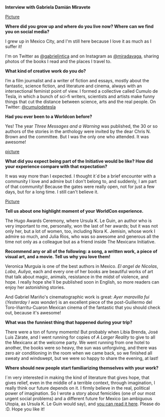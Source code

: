 **Interview with Gabriela Damián Miravete**

[Picture](Mexicanx061)

**Where did you grow up and where do you live now? Where can we find you on social media?**

I grew up in Mexico City, and I'm still here because I love it as much as I suffer it!

I'm on Twitter as [@gabrielintica](https://www.twitter.com/gabrielintica) and on Instagram as [@miradavaga](http://www.instagram.com/miradavaga), sharing photos of the books I read and the places I travel to.

**What kind of creative work do you do?**

I’m a film journalist and a writer of fiction and essays, mostly about the fantastic, science fiction, and literature and cinema, always with an intersectional feminist point of view. I formed a collective called Cumulo de Tesla, in which a bunch of sci-fi writers, scientists and artists make funny things that cut the distance between science, arts and the real people. On Twitter: [@cumulodetesla](https://www.twitter.com/cumulodetesla)

**Had you ever been to a Worldcon before?**

Yes! The year _Three Messages and a Warning_ was published, the 30 or so authors of the stories in the anthology were invited by the dear Chris N. Brown and the committee. But I was the only one who attended. It was awesome!

[picture](Mexicanx091)

**What did you expect being part of the Initiative would be like? How did your experience compare with that expectation?**

It was way more than I expected. I thought it´d be a brief encounter with a community I love and admire but I don't belong to, and suddenly, I am part of that community! Because the gates were really open, not for just a few days, but for a long time. I still can't believe it.

[Picture](Mexicanx060)

**Tell us about one highlight moment of your WorldCon experience.**

The Hugo Awards Ceremony, where Ursula K. Le Guin, an author who is very important to me, personally, won the last of her awards; but it was not only her, but a lot of women, too, including Nora K. Jemisin, whose work I admire so much, and Julia Rios, who was so awesome and generous all the time not only as a colleague but as a friend inside The Mexicanx Initiative.

**Recommend any or all of the following: a song, a written work, a piece of visual art, and a movie. Tell us why you love them!**

Veronica Murguia is one of the best authors in Mexico. _El angel de Nicolas_, _Loba_, _Auliya_, each and every one of her books are beautiful works of art that talk about magic, animals, resistance in the midst of violence, and hope. I really hope she´ll be published soon in English, so more readers can enjoy her astonishing stories.

And Gabriel Mariño's cinematographic work is great: _Ayer maravilla fui_ (_Yesterday I was wonder_) is an excellent piece of the post-Guillermo del Toro-Iñarritu-Cuaron Mexican cinema of the fantastic that you should check out, because it's awesome!

**What was the funniest thing that happened during your trip?**

There were a ton of funny moments! But probably when Libia Brenda, José Luis Zárate, and I went running for copies of _A Larger Reality_ to give to all the Mexicanx at the welcome party. We went running from one hotel to another, the books were so heavy, the sun was unforgiving, and there was zero air conditioning in the room when we came back, so we finished all sweaty and windswept, but we were so happy to share the evening, at last!

**Where should new people start familiarizing themselves with your work?**

I´m very interested in making the kind of literature that gives hope, that gives relief, even in the middle of a terrible context, through imagination, I really think our future depends on it. I firmly believe in the real, political power of imagination. So I wrote a story about femicides (one of our most urgent social problems) and a different future for Mexico (an ambiguous Utopia, as Ursula K. Le Guin would say), and [you can read it here](http://www.latinamericanliteraturetoday.org/en/2018/may/they-will-dream-garden-gabriela-damián-miravete). Please do :D. Hope you like it!
